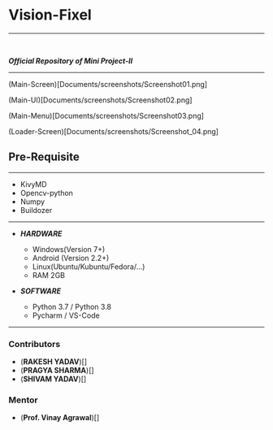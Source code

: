 # Vision-Fixel
<hr><br>

**_Official Repository of Mini Project-II_**
<br><hr>

(Main-Screen)[Documents/screenshots/Screenshot01.png]

(Main-UI)[Documents/screenshots/Screenshot02.png]

(Main-Menu)[Documents/screenshots/Screenshot03.png]

(Loader-Screen)[Documents/screenshots/Screenshot_04.png]

## Pre-Requisite
<hr>

- KivyMD 
- Opencv-python
- Numpy
- Buildozer
  
<hr>

- **_HARDWARE_**
    - Windows(Version 7+)
    - Android (Version 2.2+)
    - Linux(Ubuntu/Kubuntu/Fedora/...)
    - RAM 2GB
    
- **_SOFTWARE_**
    - Python 3.7 / Python 3.8
    - Pycharm / VS-Code
  
<hr>

### Contributors
- (**RAKESH YADAV**)[]
- (**PRAGYA SHARMA**)[]
- (**SHIVAM YADAV**)[]

### Mentor
- (**Prof. Vinay Agrawal**)[]
  

